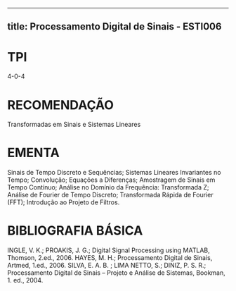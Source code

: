 
---
title: Processamento Digital de Sinais - ESTI006 
---

# TPI

4-0-4

# RECOMENDAÇÃO

Transformadas em Sinais e Sistemas Lineares

# EMENTA

Sinais de Tempo Discreto e Sequências; Sistemas Lineares Invariantes no Tempo; Convolução; Equações a Diferenças; Amostragem de Sinais em Tempo Contínuo; Análise no Domínio da Frequência: Transformada Z; Análise de Fourier de Tempo Discreto; Transformada Rápida de Fourier (FFT); Introdução ao Projeto de Filtros.

# BIBLIOGRAFIA BÁSICA

INGLE, V. K.; PROAKIS, J. G.; Digital Signal Processing using MATLAB, Thomson, 2.ed., 2006.
HAYES, M. H.; Processamento Digital de Sinais, Artmed, 1.ed., 2006.
SILVA, E. A. B. ; LIMA NETTO, S.; DINIZ, P. S. R.; Processamento Digital de Sinais – Projeto e Análise de Sistemas, Bookman, 1. ed., 2004.
        